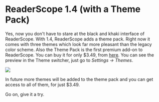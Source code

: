 ReaderScope 1.4 (with a Theme Pack)
===
Yes, now you don't have to stare at the black and khaki interface of ReaderScope. With 1.4, ReaderScope adds a theme pack. Right now it comes with three themes which look far more pleasant than the legacy color scheme. Also the Theme Pack is the first premium add-on to ReaderScope. You can buy it for only $3.49, from [here][0]. You can see the preview in the Theme switcher, just go to _Settings -\> Themes_.  
  

[![](http://1.bp.blogspot.com/_W6UcJjyXr24/SyJhS93JAtI/AAAAAAAADgE/OfgVg540eJc/s640/tpack_promo.png)][1]  
  
In future more themes will be added to the theme pack and you can get access to all of them, for just $3.49\.  
  
Go on, give it a try.

[0]: http://market.altcanvas.com/readerscope
[1]: http://1.bp.blogspot.com/_W6UcJjyXr24/SyJhS93JAtI/AAAAAAAADgE/OfgVg540eJc/s1600-h/tpack_promo.png

